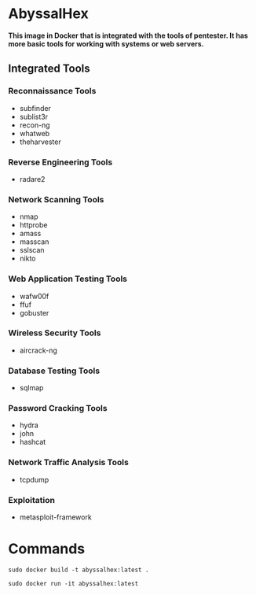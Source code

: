# AbyssalHex

**This image in Docker that is integrated with the tools of pentester. It has more basic tools for working with systems or web servers.**

## Integrated Tools 

### Reconnaissance Tools

 - subfinder
 - sublist3r 
 - recon-ng 
 - whatweb 
 - theharvester

### Reverse Engineering Tools

 - radare2

### Network Scanning Tools

 - nmap
 - httprobe 
 - amass 
 - masscan
 - sslscan 
 - nikto

### Web Application Testing Tools

 - wafw00f
 - ffuf 
 - gobuster

### Wireless Security Tools

 - aircrack-ng 

### Database Testing Tools

 - sqlmap 

### Password Cracking Tools

 - hydra 
 - john
 - hashcat

### Network Traffic Analysis Tools

 - tcpdump

### Exploitation

 - metasploit-framework

# Commands
```
sudo docker build -t abyssalhex:latest .
```

```
sudo docker run -it abyssalhex:latest
```
